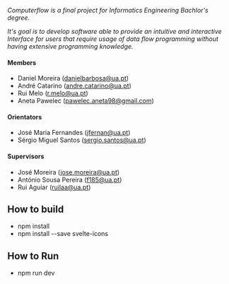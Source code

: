 _Computerflow is a final project for Informatics Engineering Bachlor's degree._

_It's goal is to develop software able to provide an intuitive and interactive Interface for users that require usage of data flow programming without having extensive programming knowledge._

#### Members
 - Daniel Moreira (danielbarbosa@ua.pt)
 - André Catarino (andre.catarino@ua.pt)
 - Rui Melo (r.melo@ua.pt)
 - Aneta Pawelec (pawelec.aneta98@gmail.com)

#### Orientators
- José Maria Fernandes (jfernan@ua.pt) 
- Sérgio Miguel Santos (sergio.santos@ua.pt)

#### Supervisors
- José Moreira (jose.moreira@ua.pt)
- António Sousa Pereira (f185@ua.pt)
- Rui Aguiar (ruilaa@ua.pt)

## How to build
- npm install
- npm install --save svelte-icons

## How to Run
- npm run dev
